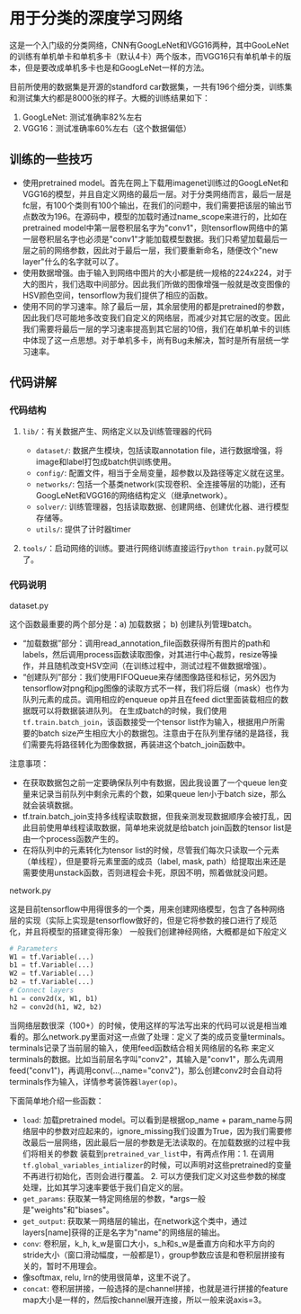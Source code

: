 # 用于分类的深度学习网络

这是一个入门级的分类网络，CNN有GoogLeNet和VGG16两种，其中GooLeNet的训练有单机单卡和单机多卡（默认4卡）两个版本，而VGG16只有单机单卡的版本，但是要改成单机多卡也是和GoogLeNet一样的方法。

目前所使用的数据集是开源的standford car数据集，一共有196个细分类，训练集和测试集大约都是8000张的样子。大概的训练结果如下：

1. GoogLeNet: 测试准确率82%左右
2. VGG16：测试准确率60%左右（这个数据偏低）

## 训练的一些技巧

* 使用pretrained model。首先在网上下载用imagenet训练过的GoogLeNet和VGG16的模型，并且自定义网络的最后一层。对于分类网络而言，最后一层是fc层，有100个类则有100个输出，在我们的问题中，我们需要把该层的输出节点数改为196。在源码中，模型的加载时通过name_scope来进行的，比如在pretrained model中第一层卷积层名字为"conv1"，则tensorflow网络中的第一层卷积层名字也必须是"conv1"才能加载模型数据。我们只希望加载最后一层之前的网络参数，因此对于最后一层，我们要重新命名，随便改个"new layer"什么的名字就可以了。
* 使用数据增强。由于输入到网络中图片的大小都是统一规格的224x224，对于大的图片，我们选取中间部分。因此我们所做的图像增强一般就是改变图像的HSV颜色空间，tensorflow为我们提供了相应的函数。
* 使用不同的学习速率。除了最后一层，其余层使用的都是pretrained的参数，因此我们尽可能地多改变我们自定义的网络层，而减少对其它层的改变。因此我们需要将最后一层的学习速率提高到其它层的10倍，我们在单机单卡的训练中体现了这一点思想。对于单机多卡，尚有Bug未解决，暂时是所有层统一学习速率。

## 代码讲解

### 代码结构
1. `lib/`：有关数据产生、网络定义以及训练管理器的代码
    * `dataset/`: 数据产生模块，包括读取annotation file，进行数据增强，将image和label打包成batch供训练使用。
    * `config/`: 配置文件，相当于全局变量，超参数以及路径等定义就在这里。
    * `networks/`: 包括一个基类network(实现卷积、全连接等层的功能)，还有GoogLeNet和VGG16的网络结构定义（继承network）。
    * `solver/`: 训练管理器，包括读取数据、创建网络、创建优化器、进行模型存储等。
    * `utils/`: 提供了计时器timer
    
2. `tools/`：启动网络的训练。要进行网络训练直接运行`python train.py`就可以了。

### 代码说明
dataset.py

这个函数最重要的两个部分是：a) 加载数据； b) 创建队列管理batch。

* “加载数据”部分：调用read_annotation_file函数获得所有图片的path和labels，然后调用process函数读取图像，对其进行中心裁剪，resize等操作，并且随机改变HSV空间（在训练过程中，测试过程不做数据增强）。
* “创建队列”部分：我们使用FIFOQueue来存储图像路径和标记，另外因为tensorflow对png和jpg图像的读取方式不一样，我们将后缀（mask）也作为队列元素的成员。调用相应的enqueue op并且在feed dict里面装载相应的数据既可以将数据装进队列。
在生成batch的时候，我们使用`tf.train.batch_join`，该函数接受一个tensor list作为输入，根据用户所需要的batch size产生相应大小的数据包。注意由于在队列里存储的是路径，我们需要先将路径转化为图像数据，再装进这个batch_join函数中。

注意事项：
* 在获取数据包之前一定要确保队列中有数据，因此我设置了一个queue len变量来记录当前队列中剩余元素的个数，如果queue len小于batch size，那么就会装填数据。
* tf.train.batch_join支持多线程读取数据，但我亲测发现数据顺序会被打乱，因此目前使用单线程读取数据，简单地来说就是给batch join函数的tensor list是由一个process函数产生的。
* 在将队列中的元素转化为tensor list的时候，尽管我们每次只读取一个元素（单线程），但是要将元素里面的成员（label, mask, path）给提取出来还是需要使用unstack函数，否则进程会卡死，原因不明，照着做就没问题。

network.py

这是目前tensorflow中用得很多的一个类，用来创建网络模型，包含了各种网络层的实现（实际上实现是tensorflow做好的，但是它将参数的接口进行了规范化，并且将模型的搭建变得形象）
一般我们创建神经网络，大概都是如下般定义
```python
# Parameters
W1 = tf.Variable(...)
b1 = tf.Variable(...)
W2 = tf.Variable(...)
b2 = tf.Variable(...)
# Connect layers
h1 = conv2d(x, W1, b1)
h2 = conv2d(h1, W2, b2)
```
当网络层数很深（100+）的时候，使用这样的写法写出来的代码可以说是相当难看的。那么network.py里面对这一点做了处理：定义了类的成员变量terminals。terminals记录了当前层的输入，使用feed函数结合相关网络层的名称
来定义terminals的数据。比如当前层名字叫"conv2"，其输入是"conv1"，那么先调用feed("conv1")，再调用conv(...,name="conv2")，那么创建conv2时会自动将terminals作为输入，详情参考装饰器`layer(op)`。

下面简单地介绍一些函数：
* `load`: 加载pretrained model。可以看到是根据op_name + param_name与网络层中的参数对应起来的，ignore_missing我们设置为True，因为我们需要修改最后一层网络，因此最后一层的参数是无法读取的。在加载数据的过程中我们将相关的参数
装载到`pretrained_var_list`中，有两点作用：1. 在调用`tf.global_variables_intializer`的时候，可以声明对这些pretrained的变量不再进行初始化，否则会进行覆盖。 2. 可以方便我们定义对这些参数的梯度处理，比如其学习速率要低于我们自定义的层。
* `get_params`: 获取某一特定网络层的参数，*args一般是"weights"和"biases"。
* `get_output`: 获取某一网络层的输出，在network这个类中，通过layers[name]获得的正是名字为"name"的网络层的输出。
* `conv`: 卷积层，k_h, k_w是窗口大小，s_h和s_w是垂直方向和水平方向的stride大小（窗口滑动幅度，一般都是1），group参数应该是和卷积层拼接有关的，暂时不用理会。
* 像softmax, relu, lrn的使用很简单，这里不说了。
* `concat`: 卷积层拼接，一般选择的是channel拼接，也就是进行拼接的feature map大小是一样的，然后按channel展开连接，所以一般来说axis=3。



